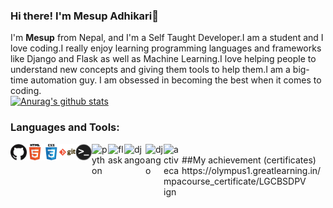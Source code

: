 ### Hi there! I'm Mesup Adhikari👋
I'm **Mesup** from Nepal, and I'm a Self Taught Developer.I am a student and I love coding.I really enjoy learning programming languages and frameworks like Django and Flask as well as Machine Learning.I love helping people to understand new concepts and giving them tools to help them.I am a big-time automation guy. I am obsessed in becoming the best when it comes to coding.
<br>
[![Anurag's github stats](https://github-readme-stats.vercel.app/api?username=iammesup)](https://github.com/anuraghazra/github-readme-stats)
<br>
### Languages and Tools:
<img align="left" alt="GitHub" width="26px" src="https://raw.githubusercontent.com/github/explore/78df643247d429f6cc873026c0622819ad797942/topics/github/github.png" />
<img align="left" alt="HTML5" width="26px" src="https://raw.githubusercontent.com/github/explore/80688e429a7d4ef2fca1e82350fe8e3517d3494d/topics/html/html.png" />
<img align="left" alt="CSS3" width="26px" src="https://raw.githubusercontent.com/github/explore/80688e429a7d4ef2fca1e82350fe8e3517d3494d/topics/css/css.png" />
<img align="left" alt="Git" width="26px" src="https://raw.githubusercontent.com/github/explore/80688e429a7d4ef2fca1e82350fe8e3517d3494d/topics/git/git.png" />
<img align="left" alt="Terminal" width="26px" src="https://raw.githubusercontent.com/github/explore/80688e429a7d4ef2fca1e82350fe8e3517d3494d/topics/terminal/terminal.png" />
<img align="left" alt="python" width="26px"
src="https://cdn4.iconfinder.com/data/icons/logos-and-brands/512/267_Python_logo-256.png" />
<img align="left" alt="flask" width="26px"
src="https://e7.pngegg.com/pngimages/508/316/png-clipart-flask-by-example-python-web-framework-bottle-bottle-white-black-thumbnail.png" />
<img align="left" alt="django" width="34px"
src="https://banner2.cleanpng.com/20180711/rtc/kisspng-django-web-development-web-framework-python-softwa-django-5b45d913f29027.4888902515313042119936.jpg" />
<img align="left" alt="django" width="29px"
src="https://www.flaticon.com/svg/static/icons/svg/2103/2103626.svg" />
<img align="left" alt="activecampaign" width="29px"
src="https://images.ctfassets.net/bx16dovk9m7p/46i803HI36kkc4ieSQCqIU/07d687d08888d465d57a990e445b3160/ac_mark-blue-trans.svg" />
<br>
##My achievement (certificates)
<br>
https://olympus1.greatlearning.in/course_certificate/LGCBSDPV


